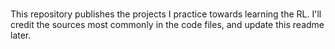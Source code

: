 # 
This repository publishes the projects I practice towards learning the RL. 
I'll credit the sources most commonly in the code files, and update this readme later. 
